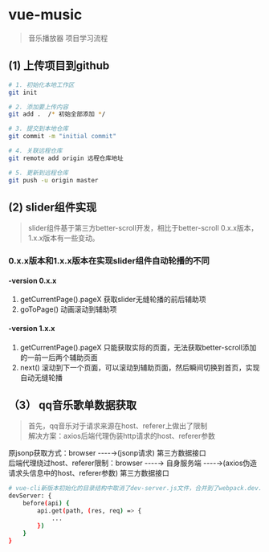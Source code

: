 # vue-music

> 音乐播放器 项目学习流程

## (1) 上传项目到github

``` bash
# 1. 初始化本地工作区
git init

# 2. 添加要上传内容
git add .  /* 初始全部添加 */

# 3. 提交到本地仓库
git commit -m "initial commit"

# 4. 关联远程仓库
git remote add origin 远程仓库地址

# 5. 更新到远程仓库
git push -u origin master
```

## (2) slider组件实现
> slider组件基于第三方better-scroll开发，相比于better-scroll 0.x.x版本，1.x.x版本有一些变动。

### 0.x.x版本和1.x.x版本在实现slider组件自动轮播的不同
#### -version 0.x.x
1. getCurrentPage().pageX 获取slider无缝轮播的前后辅助项
2. goToPage() 动画滚动到辅助项

#### -version 1.x.x
1. getCurrentPage().pageX 只能获取实际的页面，无法获取better-scroll添加的一前一后两个辅助页面
2. next() 滚动到下一个页面，可以滚动到辅助页面，然后瞬间切换到首页，实现自动无缝轮播


## （3） qq音乐歌单数据获取
> 首先，qq音乐对于请求来源在host、referer上做出了限制  
> 解决方案：axios后端代理伪装http请求的host、referer参数

原jsonp获取方式：browser ----→(jsonp请求) 第三方数据接口   
后端代理绕过host、referer限制：browser ----→ 自身服务端 ----→(axios伪造请求头信息中的host、referer参数) 第三方数据接口

``` bash
# vue-cli新版本初始化的目录结构中取消了dev-server.js文件，合并到了webpack.dev.conf.js文件的devServer对象中，后端路由处理逻辑放在devServer的before方法中
devServer: {
    before(api) {
        api.get(path, (res, req) => {
            ...
        })
    }
}
```